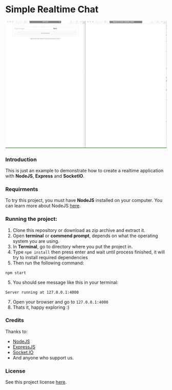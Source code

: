 # Simple Realtime Chat

![Simple Realtime Chat](./preview.gif "Preview")

### Introduction
This is just an example to demonstrate how to create a realtime application with **NodeJS**, **Express** and **SocketIO**.
### Requirments
To try this project, you must have **NodeJS** installed on your computer. You can learn more about NodeJS [here](https://github.com/nodejs/node).
### Running the project:
1. Clone this repository or download as zip archive and extract it.
2. Open **terminal** or **commend prompt**, depends on what the operating system you are using.
3. In **Terminal**, go to directory where you put the project in.
4. Type `npm install` then press enter and wait until process finished, it will try to install required dependencies
4. Then run the following command:
```shell script
npm start
```
5. You should see message like this in your terminal:
```
Server running at 127.0.0.1:4000
```
7. Open your browser and go to ```127.0.0.1:4000```
8. Thats it, happy exploring :)

### Credits
Thanks to:
* [NodeJS](https://github.com/nodejs/node)
* [ExpressJS](https://github.com/expressjs/express)
* [Socket.IO](https://github.com/socketio/socket.io)
* And anyone who support us.

### License
See this project license [here](https://github.com/DykiSA/simple-realtime-chat/blob/master/LICENSE).
